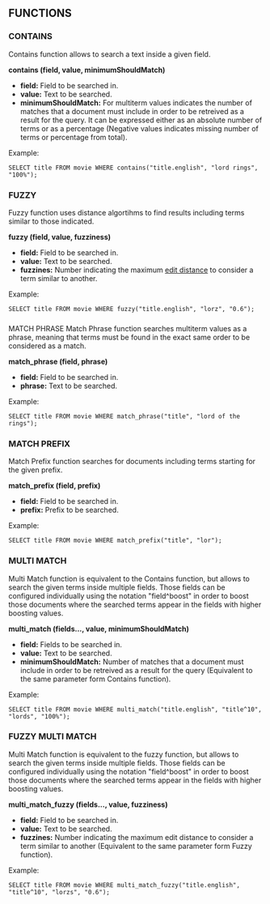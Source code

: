 ## FUNCTIONS

### CONTAINS
Contains function allows to search a text inside a given field.

**contains (field, value, minimumShouldMatch)**

* **field:** Field to be searched in.
* **value:** Text to be searched.
* **minimumShouldMatch:** For multiterm values indicates the number of matches that a document must include in order to be retreived as a result for the query. It can be expressed either as an absolute number of terms or as a percentage (Negative values indicates missing number of terms or percentage from total).

Example:

    SELECT title FROM movie WHERE contains("title.english", "lord rings", "100%");


### FUZZY
Fuzzy function uses distance algortihms to find results including terms similar to those indicated.   

**fuzzy (field, value, fuzziness)**

* **field:** Field to be searched in.
* **value:** Text to be searched.
* **fuzzines:** Number indicating the maximum [edit distance](https://www.elastic.co/guide/en/elasticsearch/reference/current/common-options.html#fuzziness) to consider a term similar to another.

Example:

    SELECT title FROM movie WHERE fuzzy("title.english", "lorz", "0.6");

### 
MATCH PHRASE
Match Phrase function searches multiterm values as a phrase, meaning that terms must be found in the exact same order to be considered as a match.

**match\_phrase (field, phrase)**

* **field:** Field to be searched in.
* **phrase:** Text to be searched.

Example:

    SELECT title FROM movie WHERE match_phrase("title", "lord of the rings");


### MATCH PREFIX
Match Prefix function searches for documents including terms starting for the given prefix.

**match\_prefix (field, prefix)**

* **field:** Field to be searched in.
* **prefix:** Prefix to be searched.

Example:

    SELECT title FROM movie WHERE match_prefix("title", "lor");


### MULTI MATCH
Multi Match function is equivalent to the Contains function, but allows to search the given terms inside multiple fields. Those fields can be configured individually using the notation "field^boost" in order to boost those documents where the searched terms appear in the fields with higher boosting values.

**multi\_match (fields..., value, minimumShouldMatch)**

* **field:** Fields to be searched in.
* **value:** Text to be searched.
* **minimumShouldMatch:** Number of matches that a document must include in order to be retreived as a result for the query (Equivalent to the same parameter form Contains function).

Example:

    SELECT title FROM movie WHERE multi_match("title.english", "title^10", "lords", "100%");


### FUZZY MULTI MATCH
Multi Match function is equivalent to the fuzzy function, but allows to search the given terms inside multiple fields. Those fields can be configured individually using the notation "field^boost" in order to boost those documents where the searched terms appear in the fields with higher boosting values.

**multi\_match\_fuzzy (fields..., value, fuzziness)**

* **field:** Field to be searched in.
* **value:** Text to be searched.
* **fuzzines:** Number indicating the maximum edit distance to consider a term similar to another (Equivalent to the same parameter form Fuzzy function).

Example:

    SELECT title FROM movie WHERE multi_match_fuzzy("title.english", "title^10", "lorzs", "0.6");